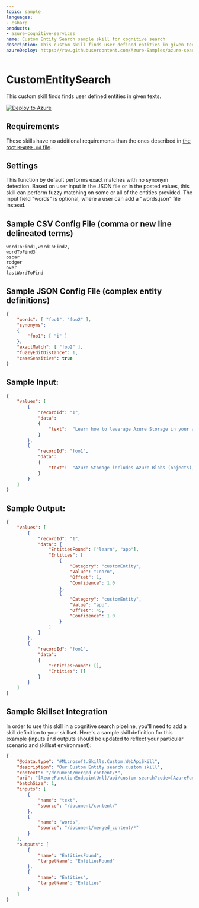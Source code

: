 ```yaml
---
topic: sample
languages:
- csharp
products:
- azure-cognitive-services
name: Custom Entity Search sample skill for cognitive search
description: This custom skill finds user defined entities in given texts.
azureDeploy: https://raw.githubusercontent.com/Azure-Samples/azure-search-power-skills/master/Text/CustomEntitySearch/azuredeploy.json
---
```


# CustomEntitySearch

This custom skill finds finds user defined entities in given texts.

[![Deploy to Azure](https://azuredeploy.net/deploybutton.svg)](https://portal.azure.com/#create/Microsoft.Template/uri/https%3A%2F%2Fraw.githubusercontent.com%2FAzure-Samples%2Fazure-search-power-skills%2Fmaster%2FText%2FCustomEntitySearch%2Fazuredeploy.json)

## Requirements

These skills have no additional requirements than the ones described in [the root `README.md` file](../../README.md).

## Settings

This function by default performs exact matches with no synonym detection. Based on user input in the JSON file or in the posted values, this skill can perform fuzzy matching on some or all of the entities provided. The input field "words" is optional, where a user can add a "words.json" file instead.

## Sample CSV Config File (comma or new line delineated terms)
```csv
wordToFind1,wordToFind2,
wordToFind3
oscar
rodger
over
lastWordToFind
```


## Sample JSON Config File (complex entity definitions)
```json
{
    "words": [ "foo1", "foo2" ],
    "synonyms":
    {
        "foo1": [ "i" ]
    },
    "exactMatch": [ "foo2" ],
    "fuzzyEditDistance": 1,
	"caseSensitive": true
}
```


## Sample Input:

```json
{
    "values": [
        {
            "recordId": "1",
            "data":
            {
                "text":  "Learn how to leverage Azure Storage in your applications with our quickstarts and tutorials.",
            }
        },
        {
            "recordId": "foo1",
            "data":
            {
                "text":  "Azure Storage includes Azure Blobs (objects), Azure Data Lake Storage Gen2, Azure Files, Azure Queues, and Azure Tables.",
            }
        }
    ]
}
```

## Sample Output:

```json
{
    "values": [
        {
            "recordId": "1",
            "data": {
                "EntitiesFound": ["learn", "app"],
                "Entities": [
                    {
                        "Category": "customEntity",
                        "Value": "Learn",
                        "Offset": 1,
                        "Confidence": 1.0
                    },
                    {
                        "Category": "customEntity",
                        "Value": "app",
                        "Offset": 45,
                        "Confidence": 1.0
                    }
                ]
            }
        },
        {
            "recordId": "foo1",
            "data": 
            {
                "EntitiesFound": [],
                "Entities": []
            }
        }
    ]
}
```

## Sample Skillset Integration

In order to use this skill in a cognitive search pipeline, you'll need to add a skill definition to your skillset.
Here's a sample skill definition for this example (inputs and outputs should be updated to reflect your particular scenario and skillset environment):

```json
{
    "@odata.type": "#Microsoft.Skills.Custom.WebApiSkill",
    "description": "Our Custom Entity search custom skill",
    "context": "/document/merged_content/*",
    "uri": "[AzureFunctionEndpointUrl]/api/custom-search?code=[AzureFunctionDefaultHostKey]",
    "batchSize": 1,
    "inputs": [
        {
            "name": "text",
            "source": "/document/content/"
        },
        {
            "name": "words",
            "source": "/document/merged_content/*"
        }
    ],
    "outputs": [
        {
            "name": "EntitiesFound",
            "targetName": "EntitiesFound"
        },
        {
            "name": "Entities",
            "targetName": "Entities"
        }
    ]
}
```
